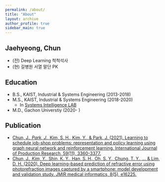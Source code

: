 ```yaml
---
permalink: /about/
title: "About"
layout: archive
author_profile: true
sidebar_main: true
---
```


## Jaehyeong, Chun

- (전) Deep Learning 척척석사
- (현) 길병원 서열 말단 PK

## Education

- B.S., KAIST, Industrial & Systems Engineering (2013-2018)
- M.S., KAIST, Industrial & Systems Engineering (2018-2020)
    - In [Systems Intelligence LAB](silab.kaist.ac.kr) 
- M.D., Gachon Universtiy (2020- )

## Publication
- [Chun, J.*, Park, J.*, Kim, S. H., Kim, Y., & Park, J. (2021). Learning to schedule job-shop problems: representation and policy learning using graph neural network and reinforcement learning. International Journal of Production Research, 59(11), 3360-3377.](https://www.tandfonline.com/doi/abs/10.1080/00207543.2020.1870013)
- [Chun, J.*, Kim, Y.*, Shin, K. Y., Han, S. H., Oh, S. Y., Chung, T. Y., … & Lim, D. H. (2020). Deep learning–based prediction of refractive error using photorefraction images captured by a smartphone: model development and validation study. JMIR medical informatics, 8(5), e16225.](https://medinform.jmir.org/2020/5/e16225/)
